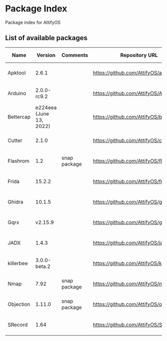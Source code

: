 # Package Index

Package index for AttifyOS

## List of available packages

| Name      | Version                 | Comments     | Repository URL                         | Build date   |
|-----------|-------------------------|--------------|----------------------------------------|--------------|
| Apktool   | 2.6.1                   |              | https://github.com/AttifyOS/apktool    | Aug 8, 2022  |
| Arduino   | 2.0.0-rc9.2             |              | https://github.com/AttifyOS/ArduinoIDE | Aug 12, 2022 |
| Bettercap | e224eea (June 13, 2022) |              | https://github.com/AttifyOS/bettercap  | Aug 8, 2022  |
| Cutter    | 2.1.0                   |              | https://github.com/AttifyOS/cutter     | Aug 5, 2022  |
| Flashrom  | 1.2                     | snap package | https://github.com/AttifyOS/flashrom   | Aug 12, 2022 |
| Frida     | 15.2.2                  |              | https://github.com/AttifyOS/frida      | Aug 8, 2022  |
| Ghidra    | 10.1.5                  |              | https://github.com/AttifyOS/ghidra     | Aug 5, 2022  |
| Gqrx      | v2.15.9                 |              | https://github.com/AttifyOS/gqrx       | Aug 16, 2022 |
| JADX      | 1.4.3                   |              | https://github.com/AttifyOS/jadx       | Aug 5, 2022  |
| killerbee | 3.0.0-beta.2            |              | https://github.com/AttifyOS/killerbee  | Aug 13, 2022 |
| Nmap      | 7.92                    | snap package | https://github.com/AttifyOS/nmap       | Aug 11, 2022 |
| Objection | 1.11.0                  | snap package | https://github.com/AttifyOS/objection  | Aug 10, 2022 |
| SRecord   | 1.64                    |              | https://github.com/AttifyOS/SRecord    | Aug 13, 2022 |
